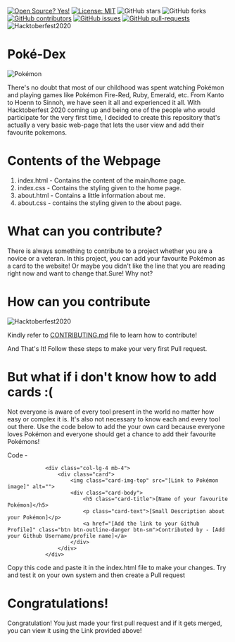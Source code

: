 [![Open Source? Yes!](https://badgen.net/badge/Open%20Source%20%3F/Yes%21/blue?icon=github)](https://github.com/AM1CODES/badges/)
[![License: MIT](https://img.shields.io/badge/License-MIT-green.svg)](https://opensource.org/licenses/MIT)
![GitHub stars](https://img.shields.io/github/stars/AM1CODES/Poke-Dex?style=social)
![GitHub forks](https://img.shields.io/github/forks/AM1CODES/Poke-Dex?style=social)
[![GitHub contributors](https://img.shields.io/github/contributors/AM1CODES/Poke-Dex.svg)](https://GitHub.com/AM1CODES/Poke-Dex/graphs/contributors/)
[![GitHub issues](https://img.shields.io/github/issues/AM1CODES/Poke-Dex.svg)](https://GitHub.com/AM1CODES/Poke-Dex/issues/)
[![GitHub pull-requests](https://img.shields.io/github/issues-pr/AM1CODES/Poke-Dex.svg)](https://GitHub.com/AM1CODES/Poke-Dex/pull/)
![Hacktoberfest2020](https://img.shields.io/github/hacktoberfest/2020/badges/shields?label=hacktoberfest%202020)

# Poké-Dex
![Pokémon](https://upload.wikimedia.org/wikipedia/commons/thumb/9/98/International_Pok%C3%A9mon_logo.svg/1200px-International_Pok%C3%A9mon_logo.svg.png)

There's no doubt that most  of our childhood was spent watching Pokémon and playing games like Pokémon Fire-Red, Ruby, Emerald, etc. From Kanto to Hoenn to Sinnoh, we have seen it all and experienced it all. With Hacktoberfest 2020 coming up and being one of the people who would participate for the very first time, I decided to create this repository that's actually a very basic web-page that lets the user view and add their favourite pokemons.

# Contents of the Webpage

1. index.html - Contains the content of the main/home page.
2. index.css -  Contains the styling given to the  home page.
3. about.html - Contains a little information about me.
4. about.css - contains the styling given to the about page.

# What can you contribute?

There is always something to contribute to a project whether you are a novice or a veteran. In this project, you can add your favourite Pokémon as a card to the website! Or maybe you didn't like the line that you are reading right now and want to change that.Sure! Why not?

# How can you contribute
![Hacktoberfest2020](https://hacktoberfest.digitalocean.com/assets/HF-full-logo-b05d5eb32b3f3ecc9b2240526104cf4da3187b8b61963dd9042fdc2536e4a76c.svg)

Kindly refer to [CONTRIBUTING.md](https://github.com/AM1CODES/Poke-Dex/blob/master/CONTRIBUTING.md) file to learn how to contribute!

And That's It!
Follow these steps to make your very first Pull request.

# But what if i don't know how to add cards :(

Not everyone is aware of every tool present in the world no matter how easy or complex it is. It's also not necessary to know each and every tool out there. Use the code below to add the your own card because everyone loves Pokémon and everyone should get a chance to add their favourite Pokémons!

Code - 

                <div class="col-lg-4 mb-4">
                    <div class="card">
                        <img class="card-img-top" src="[Link to Pokémon image]" alt="">
                        <div class="card-body">
                            <h5 class="card-title">[Name of your favourite Pokémon]</h5>
                            <p class="card-text">[Small Description about your Pokémon]</p>
                            <a href="[Add the link to your Github Profile]" class="btn btn-outline-danger btn-sm">Contributed by - [Add your Github Username/profile name]</a>
                        </div>
                    </div>
                </div>

Copy this code and paste it in the index.html file to make your changes. Try and test it on your own system and then create a Pull request


# Congratulations!

Congratulation! You just made your first pull request and if it gets merged, you can view it using the Link provided above!

